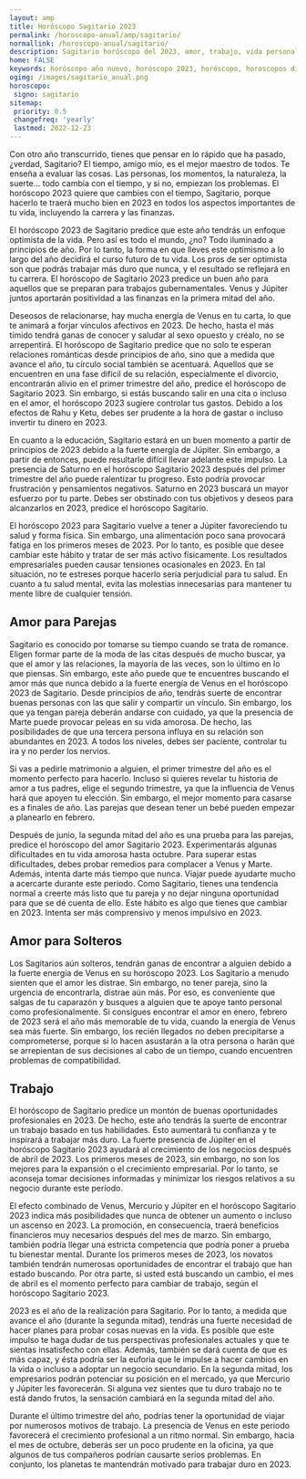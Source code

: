 ```yaml
---
layout: amp
title: Horóscopo Sagitario 2023 
permalink: /horoscopo-anual/amp/sagitario/
normallink: /horoscopo-anual/sagitario/
description: Sagitario horóscopo del 2023, amor, trabajo, vida personal. Todas las predicciones para Sagitario 2023 gratis. Disfruta este año nuevo.
home: FALSE
keywords: horóscopo año nuevo, horóscopo 2023, horóscopo, horoscopos diarios gratis del dia de hoy, horóscopo diario gratis,horóscopo ano nuevo 2023, horóscopo esperanza gracia, horoscopo Sagitario 2023, horoscop, horóscopos gratis, horoscopo Sagitario, horoscopo Sagitario 2023 gratis, Tarot, Astrologia, Zodíaco, Sagitario, horoscopo gratis,tarot en femenino,videncia gratuita,horoscopos gratuitos,horóscopos, astrologia,videncia gratis
ogimg: /images/sagitario_anual.png
horoscopo:
 signo: sagitario
sitemap:
 priority: 0.5
 changefreq: 'yearly'
 lastmod: 2022-12-23
---
```





Con otro año transcurrido, tienes que pensar en lo rápido que ha pasado, ¿verdad, Sagitario? El tiempo, amigo mío, es el mejor maestro de todos. Te enseña a evaluar las cosas. Las personas, los momentos, la naturaleza, la suerte... todo cambia con el tiempo, y si no, empiezan los problemas. El horóscopo 2023 quiere que cambies con el tiempo, Sagitario, porque hacerlo te traerá mucho bien en 2023 en todos los aspectos importantes de tu vida, incluyendo la carrera y las finanzas.

El horóscopo 2023 de Sagitario predice que este año tendrás un enfoque optimista de la vida. Pero así es todo el mundo, ¿no? Todo iluminado a principios de año. Por lo tanto, la forma en que lleves este optimismo a lo largo del año decidirá el curso futuro de tu vida. Los pros de ser optimista son que podrás trabajar más duro que nunca, y el resultado se reflejará en tu carrera. El horóscopo de Sagitario 2023 predice un buen año para aquellos que se preparan para trabajos gubernamentales. Venus y Júpiter juntos aportarán positividad a las finanzas en la primera mitad del año.

Deseosos de relacionarse, hay mucha energía de Venus en tu carta, lo que te animará a forjar vínculos afectivos en 2023. De hecho, hasta el más tímido tendrá ganas de conocer y saludar al sexo opuesto y créalo, no se arrepentirá. El horóscopo de Sagitario predice que no solo te esperan relaciones románticas desde principios de año, sino que a medida que avance el año, tu círculo social también se acentuará. Aquellos que se encuentren en una fase difícil de su relación, especialmente el divorcio, encontrarán alivio en el primer trimestre del año, predice el horóscopo de Sagitario 2023. Sin embargo, si estás buscando salir en una cita o incluso en el amor, el horóscopo 2023 sugiere controlar tus gastos. Debido a los efectos de Rahu y Ketu, debes ser prudente a la hora de gastar o incluso invertir tu dinero en 2023.

En cuanto a la educación, Sagitario estará en un buen momento a partir de principios de 2023 debido a la fuerte energía de Júpiter. Sin embargo, a partir de entonces, puede resultarle difícil llevar adelante este impulso. La presencia de Saturno en el horóscopo Sagitario 2023 después del primer trimestre del año puede ralentizar tu progreso. Esto podría provocar frustración y pensamientos negativos. Saturno en 2023 buscará un mayor esfuerzo por tu parte. Debes ser obstinado con tus objetivos y deseos para alcanzarlos en 2023, predice el horóscopo Sagitario.

El horóscopo 2023 para Sagitario vuelve a tener a Júpiter favoreciendo tu salud y forma física. Sin embargo, una alimentación poco sana provocará fatiga en los primeros meses de 2023. Por lo tanto, es posible que desee cambiar este hábito y tratar de ser más activo físicamente. Los resultados empresariales pueden causar tensiones ocasionales en 2023. En tal situación, no te estreses porque hacerlo sería perjudicial para tu salud. En cuanto a tu salud mental, evita las molestias innecesarias para mantener tu mente libre de cualquier tensión.

## Amor para Parejas

Sagitario es conocido por tomarse su tiempo cuando se trata de romance. Eligen formar parte de la moda de las citas después de mucho buscar, ya que el amor y las relaciones, la mayoría de las veces, son lo último en lo que piensas. Sin embargo, este año puede que te encuentres buscando el amor más que nunca debido a la fuerte energía de Venus en el horóscopo 2023 de Sagitario. Desde principios de año, tendrás suerte de encontrar buenas personas con las que salir y compartir un vínculo. Sin embargo, los que ya tengan pareja deberán andarse con cuidado, ya que la presencia de Marte puede provocar peleas en su vida amorosa. De hecho, las posibilidades de que una tercera persona influya en su relación son abundantes en 2023. A todos los niveles, debes ser paciente, controlar tu ira y no perder los nervios.

Si vas a pedirle matrimonio a alguien, el primer trimestre del año es el momento perfecto para hacerlo. Incluso si quieres revelar tu historia de amor a tus padres, elige el segundo trimestre, ya que la influencia de Venus hará que apoyen tu elección. Sin embargo, el mejor momento para casarse es a finales de año. Las parejas que desean tener un bebé pueden empezar a planearlo en febrero.

Después de junio, la segunda mitad del año es una prueba para las parejas, predice el horóscopo del amor Sagitario 2023. Experimentarás algunas dificultades en tu vida amorosa hasta octubre. Para superar estas dificultades, debes probar remedios para complacer a Venus y Marte. Además, intenta darte más tiempo que nunca. Viajar puede ayudarte mucho a acercarte durante este periodo. Como Sagitario, tienes una tendencia normal a creerte más listo que tu pareja y no dejar ninguna oportunidad para que se dé cuenta de ello. Este hábito es algo que tienes que cambiar en 2023. Intenta ser más comprensivo y menos impulsivo en 2023.

## Amor para Solteros

Los Sagitarios aún solteros, tendrán ganas de encontrar a alguien debido a la fuerte energía de Venus en su horóscopo 2023. Los Sagitario a menudo sienten que el amor les distrae. Sin embargo, no tener pareja, sino la urgencia de encontrarla, distrae aún más. Por eso, es conveniente que salgas de tu caparazón y busques a alguien que te apoye tanto personal como profesionalmente. Si consigues encontrar el amor en enero, febrero de 2023 será el año más memorable de tu vida, cuando la energía de Venus sea más fuerte. Sin embargo, los recién llegados no deben precipitarse a comprometerse, porque si lo hacen asustarán a la otra persona o harán que se arrepientan de sus decisiones al cabo de un tiempo, cuando encuentren problemas de compatibilidad.

## Trabajo

El horóscopo de Sagitario predice un montón de buenas oportunidades profesionales en 2023. De hecho, este año tendrás la suerte de encontrar un trabajo basado en tus habilidades. Esto aumentará tu confianza y te inspirará a trabajar más duro. La fuerte presencia de Júpiter en el horóscopo Sagitario 2023 ayudará al crecimiento de los negocios después de abril de 2023. Los primeros meses de 2023, sin embargo, no son los mejores para la expansión o el crecimiento empresarial. Por lo tanto, se aconseja tomar decisiones informadas y minimizar los riesgos relativos a su negocio durante este período.

El efecto combinado de Venus, Mercurio y Júpiter en el horóscopo Sagitario 2023 indica más posibilidades que nunca de obtener un aumento o incluso un ascenso en 2023. La promoción, en consecuencia, traerá beneficios financieros muy necesarios después del mes de marzo. Sin embargo, también podría llegar una estricta competencia que podría poner a prueba tu bienestar mental. Durante los primeros meses de 2023, los novatos también tendrán numerosas oportunidades de encontrar el trabajo que han estado buscando. Por otra parte, si usted está buscando un cambio, el mes de abril es el momento perfecto para cambiar de trabajo, según el horóscopo Sagitario 2023.

2023 es el año de la realización para Sagitario. Por lo tanto, a medida que avance el año (durante la segunda mitad), tendrás una fuerte necesidad de hacer planes para probar cosas nuevas en la vida. Es posible que este impulso te haga dudar de tus perspectivas profesionales actuales y que te sientas insatisfecho con ellas. Además, también se dará cuenta de que es más capaz, y ésta podría ser la euforia que le impulse a hacer cambios en la vida o incluso a adoptar un negocio secundario. En la segunda mitad, los empresarios podrán potenciar su posición en el mercado, ya que Mercurio y Júpiter les favorecerán. Si alguna vez sientes que tu duro trabajo no te está dando frutos, la sensación cambiará en la segunda mitad del año.

Durante el último trimestre del año, podrías tener la oportunidad de viajar por numerosos motivos de trabajo. La presencia de Venus en este periodo favorecerá el crecimiento profesional a un ritmo normal. Sin embargo, hacia el mes de octubre, deberás ser un poco prudente en la oficina, ya que algunos de tus compañeros podrían causarte serios problemas. En conjunto, los planetas te mantendrán motivado para trabajar duro en 2023.